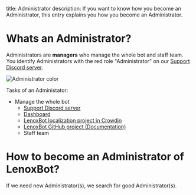 title: Administrator
description: If you want to know how you become an Administrator, this entry explains you how you become an Administrator.

# Whats an Administrator?
Administrators are **managers** who manage the whole bot and staff team. You identify Administrators with the red role "Administrator" on our [Support Discord server](https://discordapp.com/invite/c7DUz35 "Invitation to the LenoxBot Discord server").

![Administrator color](https://i.imgur.com/Acz2hDH.png)

Tasks of an Administator:
* Manage the whole bot
  - [Support Discord server](https://discordapp.com/invite/c7DUz35 "Invitation to the LenoxBot Discord server")
  - [Dashboard](https://lenoxbot.com "Dashboard of the LenoxBot")
  - [LenoxBot localization project in Crowdin](https://crowdin.com/project/lenoxbot)
  - [LenoxBot GitHub project (Documentation)](https://github.com/LenoxBot/LenoxBot-Docs)
  - Staff team

# How to become an Administrator of LenoxBot?
If we need new Administrator(s), we search for good Administrator(s).

